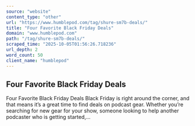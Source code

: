 ```yaml
---
source: "website"
content_type: "other"
url: "https://www.humblepod.com/tag/shure-sm7b-deals/"
title: "Four Favorite Black Friday Deals"
domain: "www.humblepod.com"
path: "/tag/shure-sm7b-deals/"
scraped_time: "2025-10-05T01:56:26.718236"
url_depth: 2
word_count: 50
client_name: "humblepod"
---
```


## Four Favorite Black Friday Deals

Four Favorite Black Friday Deals Black Friday is right around the corner, and that means it’s a great time to find deals on podcast gear. Whether you’re searching for new gear for your show, someone looking to help another podcaster who is getting started,...